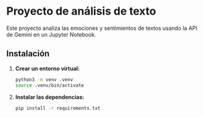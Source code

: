# Proyecto de análisis de texto

Este proyecto analiza las emociones y sentimientos de textos usando la API de Gemini en un Jupyter Notebook. 

## Instalación

1. **Crear un entorno virtual:**
   ```bash
   python3 -m venv .venv
   source .venv/bin/activate
   ```

2. **Instalar las dependencias:**
   ```bash
   pip install -r requirements.txt
   ```



